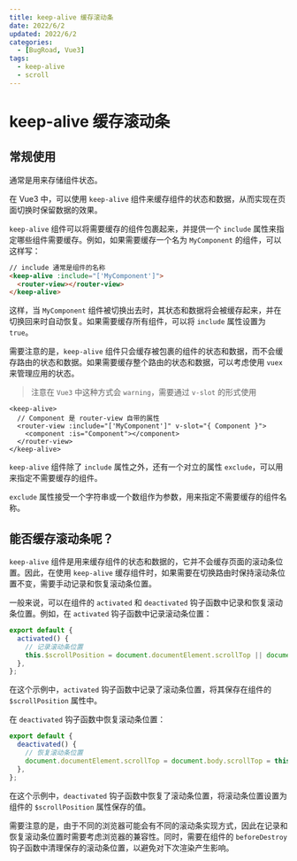 ```yaml
---
title: keep-alive 缓存滚动条
date: 2022/6/2
updated: 2022/6/2
categories:
  - [BugRoad, Vue3]
tags:
  - keep-alive
  - scroll
---
```


# keep-alive 缓存滚动条

## 常规使用

通常是用来存储组件状态。

在 Vue3 中，可以使用 `keep-alive` 组件来缓存组件的状态和数据，从而实现在页面切换时保留数据的效果。

`keep-alive` 组件可以将需要缓存的组件包裹起来，并提供一个 `include` 属性来指定哪些组件需要缓存。例如，如果需要缓存一个名为 `MyComponent` 的组件，可以这样写：

```html
// include 通常是组件的名称
<keep-alive :include="['MyComponent']">
  <router-view></router-view>
</keep-alive>
```

这样，当 `MyComponent` 组件被切换出去时，其状态和数据将会被缓存起来，并在切换回来时自动恢复。如果需要缓存所有组件，可以将 `include` 属性设置为 `true`。

需要注意的是，`keep-alive` 组件只会缓存被包裹的组件的状态和数据，而不会缓存路由的状态和数据。如果需要缓存整个路由的状态和数据，可以考虑使用 `vuex` 来管理应用的状态。

> 注意在 `Vue3` 中这种方式会 `warning`，需要通过 `v-slot` 的形式使用

```vue
<keep-alive>
  // Component 是 router-view 自带的属性
  <router-view :include="['MyComponent']" v-slot="{ Component }">
    <component :is="Component"></component>
  </router-view>
</keep-alive>
```

`keep-alive` 组件除了 `include` 属性之外，还有一个对立的属性 `exclude`，可以用来指定不需要缓存的组件。

`exclude` 属性接受一个字符串或一个数组作为参数，用来指定不需要缓存的组件名称。

## 能否缓存滚动条呢？

`keep-alive` 组件是用来缓存组件的状态和数据的，它并不会缓存页面的滚动条位置。因此，在使用 `keep-alive` 缓存组件时，如果需要在切换路由时保持滚动条位置不变，需要手动记录和恢复滚动条位置。

一般来说，可以在组件的 `activated` 和 `deactivated` 钩子函数中记录和恢复滚动条位置。例如，在 `activated` 钩子函数中记录滚动条位置：

```javascript
export default {
  activated() {
    // 记录滚动条位置
    this.$scrollPosition = document.documentElement.scrollTop || document.body.scrollTop;
  },
};
```

在这个示例中，`activated` 钩子函数中记录了滚动条位置，将其保存在组件的 `$scrollPosition` 属性中。

在 `deactivated` 钩子函数中恢复滚动条位置：

```javascript
export default {
  deactivated() {
    // 恢复滚动条位置
    document.documentElement.scrollTop = document.body.scrollTop = this.$scrollPosition || 0;
  },
};
```

在这个示例中，`deactivated` 钩子函数中恢复了滚动条位置，将滚动条位置设置为组件的 `$scrollPosition` 属性保存的值。

需要注意的是，由于不同的浏览器可能会有不同的滚动条实现方式，因此在记录和恢复滚动条位置时需要考虑浏览器的兼容性。同时，需要在组件的 `beforeDestroy` 钩子函数中清理保存的滚动条位置，以避免对下次渲染产生影响。

